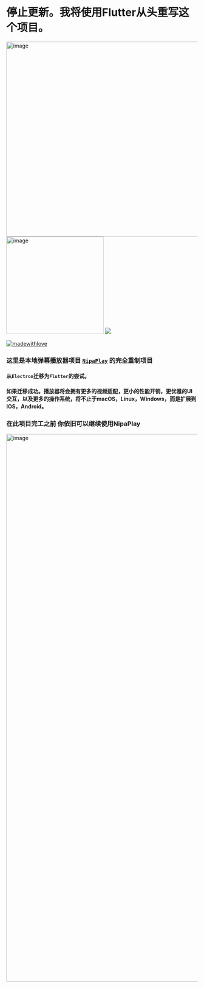# 停止更新。我将使用Flutter从头重写这个项目。
<img width="512" alt="image" src="https://github.com/MCDFsteve/FnipaPlay/assets/71605531/45ffc07a-fc3a-4430-acf5-f542b4739c0a">
<img width="256" alt="image" src="https://github.com/MCDFsteve/FnipaPlay/assets/71605531/39d7af56-f76b-4b5e-b14d-c3021e50262c">

<img src="https://counter.seku.su/cmoe?name=fnipaplay&theme=glebooru" />

[![madewithlove](https://img.shields.io/badge/made_with-%E2%9D%A4-red?style=for-the-badge&labelColor=orange)](https://github.com/MCDFsteve/FnipaPlay)

### 这里是本地弹幕播放器项目 [<code>NipaPlay</code>](https://www.github.com/MCDFsteve/NipaPlay/) 的完全重制项目
#### 从<code>Electron</code>迁移为<code>Flutter</code>的尝试。
#### 如果迁移成功。播放器将会拥有更多的视频适配，更小的性能开销，更优雅的UI交互，以及更多的操作系统，将不止于macOS，Linux，Windows，而是扩展到IOS，Android。

### 在此项目完工之前 你依旧可以继续使用NipaPlay

<img width="1440" alt="image" src="https://github.com/user-attachments/assets/7dbf9d45-f491-416b-adf0-9b4e63d91290">



